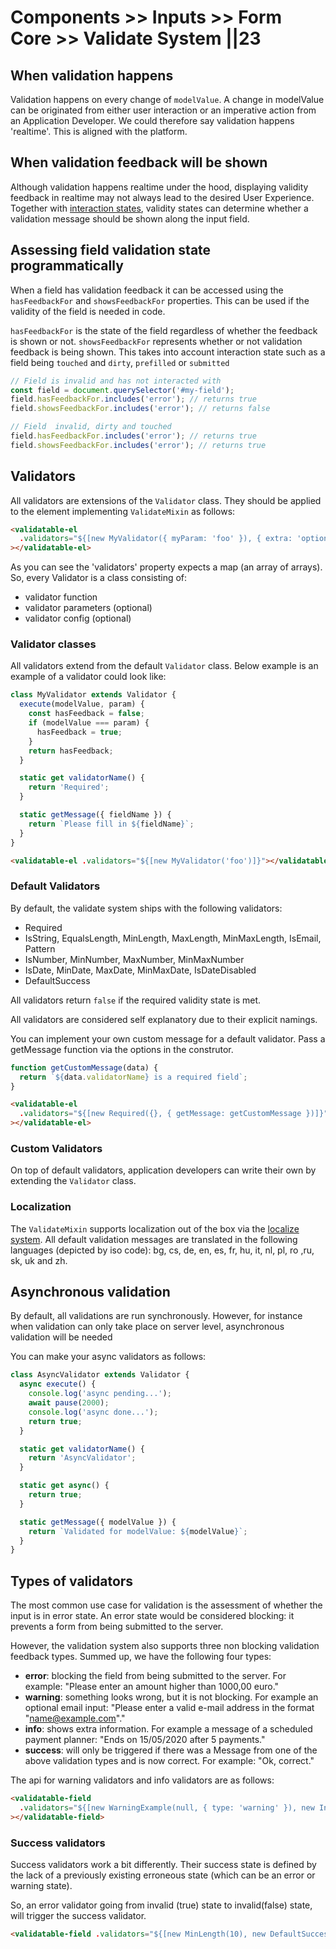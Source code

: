# Components >> Inputs >> Form Core >> Validate System ||23

## When validation happens

Validation happens on every change of `modelValue`. A change in modelValue can be originated from
either user interaction or an imperative action from an Application Developer.
We could therefore say validation happens 'realtime'. This is aligned with the platform.

## When validation feedback will be shown

Although validation happens realtime under the hood, displaying validity feedback in realtime may
not always lead to the desired User Experience.
Together with [interaction states](?path=/docs/forms-system-interaction-states--interaction-states),
validity states can determine whether a validation message should be shown along the input field.

## Assessing field validation state programmatically

When a field has validation feedback it can be accessed using the `hasFeedbackFor` and `showsFeedbackFor` properties.
This can be used if the validity of the field is needed in code.

`hasFeedbackFor` is the state of the field regardless of whether the feedback is shown or not.
`showsFeedbackFor` represents whether or not validation feedback is being shown. This takes into account
interaction state such as a field being `touched` and `dirty`, `prefilled` or `submitted`

```js
// Field is invalid and has not interacted with
const field = document.querySelector('#my-field');
field.hasFeedbackFor.includes('error'); // returns true
field.showsFeedbackFor.includes('error'); // returns false

// Field  invalid, dirty and touched
field.hasFeedbackFor.includes('error'); // returns true
field.showsFeedbackFor.includes('error'); // returns true
```

## Validators

All validators are extensions of the `Validator` class. They should be applied to the element implementing
`ValidateMixin` as follows:

```html
<validatable-el
  .validators="${[new MyValidator({ myParam: 'foo' }), { extra: 'options' } ]]}"
></validatable-el>
```

As you can see the 'validators' property expects a map (an array of arrays).
So, every Validator is a class consisting of:

- validator function
- validator parameters (optional)
- validator config (optional)

### Validator classes

All validators extend from the default `Validator` class. Below example is an example of a validator could look like:

```js
class MyValidator extends Validator {
  execute(modelValue, param) {
    const hasFeedback = false;
    if (modelValue === param) {
      hasFeedback = true;
    }
    return hasFeedback;
  }

  static get validatorName() {
    return 'Required';
  }

  static getMessage({ fieldName }) {
    return `Please fill in ${fieldName}`;
  }
}
```

```html
<validatable-el .validators="${[new MyValidator('foo')]}"></validatable-el>
```

### Default Validators

By default, the validate system ships with the following validators:

- Required
- IsString, EqualsLength, MinLength, MaxLength, MinMaxLength, IsEmail, Pattern
- IsNumber, MinNumber, MaxNumber, MinMaxNumber
- IsDate, MinDate, MaxDate, MinMaxDate, IsDateDisabled
- DefaultSuccess

All validators return `false` if the required validity state is met.

All validators are considered self explanatory due to their explicit namings.

You can implement your own custom message for a default validator. Pass a getMessage function via the options in the construtor.

```js
function getCustomMessage(data) {
  return `${data.validatorName} is a required field`;
}
```

```html
<validatable-el
  .validators="${[new Required({}, { getMessage: getCustomMessage })]}"
></validatable-el>
```

### Custom Validators

On top of default validators, application developers can write their own by extending the `Validator` class.

### Localization

The `ValidateMixin` supports localization out of the box via the [localize system](?path=/docs/localize-intro--page).
All default validation messages are translated in the following languages (depicted by iso code):
bg, cs, de, en, es, fr, hu, it, nl, pl, ro ,ru, sk, uk and zh.

## Asynchronous validation

By default, all validations are run synchronously. However, for instance when validation can only take place on server level, asynchronous validation will be needed

You can make your async validators as follows:

```js
class AsyncValidator extends Validator {
  async execute() {
    console.log('async pending...');
    await pause(2000);
    console.log('async done...');
    return true;
  }

  static get validatorName() {
    return 'AsyncValidator';
  }

  static get async() {
    return true;
  }

  static getMessage({ modelValue }) {
    return `Validated for modelValue: ${modelValue}`;
  }
}
```

## Types of validators

The most common use case for validation is the assessment of whether the input is in error state.
An error state would be considered blocking: it prevents a form from being submitted to the server.

However, the validation system also supports three non blocking validation feedback types. Summed
up, we have the following four types:

- **error**: blocking the field from being submitted to the server. For example:
  "Please enter an amount higher than 1000,00 euro."
- **warning**: something looks wrong, but it is not blocking. For example an optional email input:
  "Please enter a valid e-mail address in the format "name@example.com"."
- **info**: shows extra information. For example a message of a scheduled payment planner:
  "Ends on 15/05/2020 after 5 payments."
- **success**: will only be triggered if there was a Message from one of the above validation types
  and is now correct. For example: "Ok, correct."

The api for warning validators and info validators are as follows:

```html
<validatable-field
  .validators="${[new WarningExample(null, { type: 'warning' }), new InfoExample(null, { type: 'info' })]}"
></validatable-field>
```

### Success validators

Success validators work a bit differently. Their success state is defined by the lack of a previously existing erroneous state (which can be an error or warning state).

So, an error validator going from invalid (true) state to invalid(false) state, will trigger the success validator.

```html
<validatable-field .validators="${[new MinLength(10), new DefaultSuccess()]}"></validatable-field>
```
